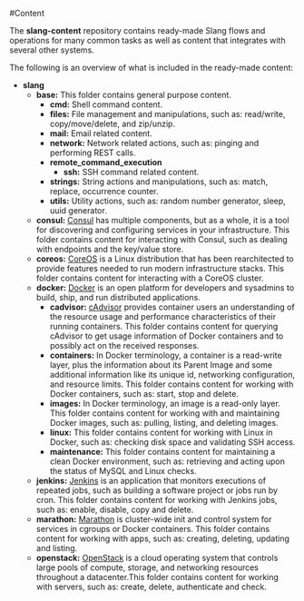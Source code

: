 #Content

The **slang-content** repository contains ready-made Slang flows and operations for many common tasks as well as content that integrates with several other systems.

The following is an overview of what is included in the ready-made content:

+ **slang**
  + **base:** This folder contains general purpose content.
    + **cmd:** Shell command content.
    + **files:** File management and manipulations, such as: read/write, copy/move/delete, and zip/unzip.
    + **mail:** Email related content. 
    + **network:** Network related actions, such as: pinging and performing REST calls. 
    + **remote_command_execution**
      + **ssh:** SSH command related content.
    + **strings:** String actions and manipulations, such as: match, replace, occurrence counter. 
    + **utils:** Utility actions, such as: random number generator, sleep, uuid generator.         
  + **consul:** [Consul](https://consul.io/) has multiple components, but as a whole, it is a tool for discovering and configuring services in your infrastructure. This folder contains content for interacting with Consul, such as dealing with endpoints and the key/value store.
  + **coreos:** [CoreOS](https://coreos.com/) is a Linux distribution that has been rearchitected to provide features needed to run modern infrastructure stacks. This folder contains content for interacting with a CoreOS cluster.
  + **docker:** [Docker](https://www.docker.com/) is an open platform for developers and sysadmins to build, ship, and run distributed applications.
    + **cadvisor:** [cAdvisor](https://github.com/google/cadvisor) provides container users an understanding of the resource usage and performance characteristics of their running containers. This folder contains content for querying cAdvisor to get usage information of Docker containers and to possibly act on the received responses.
    + **containers:** In Docker terminology, a container is a read-write layer, plus the information about its Parent Image and some additional information like its unique id, networking configuration, and resource limits. This folder contains content for working with Docker containers, such as: start, stop and delete.
    + **images:** In Docker terminology, an image is a read-only layer. This folder contains content for working with and maintaining Docker images, such as: pulling, listing, and deleting images.
    + **linux:** This folder contains content for working with Linux in Docker, such as: checking disk space and validating SSH access.
    + **maintenance:** This folder contains content for maintaining a clean Docker environment, such as: retrieving and acting upon the status of MySQL and Linux checks.
  + **jenkins:** [Jenkins](http://jenkins-ci.org/) is an application that monitors executions of repeated jobs, such as building a software project or jobs run by cron. This folder contains content for working with Jenkins jobs, such as: enable,  disable, copy and delete.
  + **marathon:** [Marathon](https://mesosphere.github.io/marathon/) is cluster-wide init and control system for services in cgroups or Docker containers. This folder contains content for working with apps, such as: creating, deleting, updating and listing.
  + **openstack:** [OpenStack](https://www.openstack.org/) is a cloud operating system that controls large pools of compute, storage, and networking resources throughout a datacenter.This folder contains content for working with servers, such as: create, delete, authenticate and check.  
